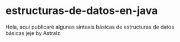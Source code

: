 # estructuras-de-datos-en-java
Hola, aquí publicaré algunas sintaxis básicas de estructuras de datos básicas jeje by Astralz
